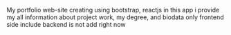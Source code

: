 My portfolio web-site
  creating using bootstrap, reactjs
    in this app i provide my all information about project work, my degree, and biodata
      only frontend side include backend is not add right now
      